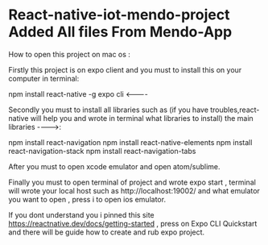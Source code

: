 # React-native-iot-mendo-project Added All files From Mendo-App 

How to open this project on mac os :

Firstly this project is on expo client and you must to install this on your computer in terminal:

npm install react-native -g expo cli <---- 

Secondly you must to install all libraries such as (if you have troubles,react-native will help you and wrote in terminal what libraries to install) the main libraries ---->: 

npm install react-navigation
npm install react-native-elements
npm install react-navigation-stack
npm install react-navigation-tabs

After you must to open xcode emulator and open atom/sublime.

Finally you must to open terminal of project and wrote expo start , terminal will wrote your local host such as http://localhost:19002/  and what emulator you want to open , press i to open ios emulator.

If you dont understand you i pinned this site https://reactnative.dev/docs/getting-started , press on Expo CLI Quickstart and there will be guide how to create and rub expo project.

